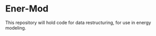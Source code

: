 Ener-Mod
========
This repository will hold code for data restructuring, for use in energy modeling. 
